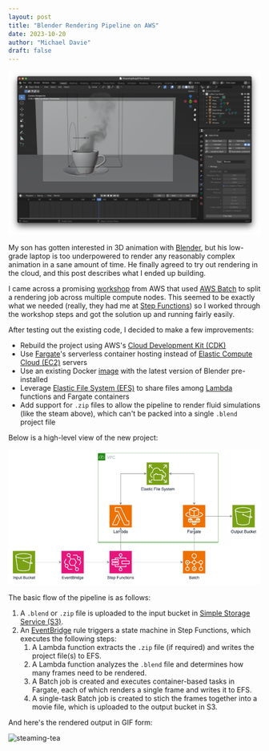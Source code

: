 ```yaml
---
layout: post
title: "Blender Rendering Pipeline on AWS"
date: 2023-10-20
author: "Michael Davie"
draft: false
---
```


![steaming-tea](images/blender.png)

My son has gotten interested in 3D animation with [Blender](https://www.blender.org/), but his low-grade laptop is too underpowered to render any reasonably complex animation in a sane amount of time. He finally agreed to try out rendering in the cloud, and this post describes what I ended up building.

I came across a promising [workshop](https://ec2spotworkshops.com/rendering-with-batch.html) from AWS that used [AWS Batch](https://aws.amazon.com/batch/) to split a rendering job across multiple compute nodes. This seemed to be exactly what we needed (really, they had me at [Step Functions](https://aws.amazon.com/step-functions/)) so I worked through the workshop steps and got the solution up and running fairly easily.

After testing out the existing code, I decided to make a few improvements:

- Rebuild the project using AWS's [Cloud Development Kit (CDK)](https://aws.amazon.com/cdk/)
- Use [Fargate](https://aws.amazon.com/fargate/)'s serverless container hosting instead of [Elastic Compute Cloud (EC2)](https://aws.amazon.com/ec2/) servers
- Use an existing Docker [image](https://docs.linuxserver.io/images/docker-blender) with the latest version of Blender pre-installed
- Leverage [Elastic File System (EFS)](https://aws.amazon.com/efs/) to share files among [Lambda](https://aws.amazon.com/lambda/) functions and Fargate containers
- Add support for `.zip` files to allow the pipeline to render fluid simulations (like the steam above), which can't be packed into a single `.blend` project file

Below is a high-level view of the new project:

![architecture-diagram](images/architecture.png)

The basic flow of the pipeline is as follows:

1. A `.blend` or `.zip` file is uploaded to the input bucket in [Simple Storage Service (S3)](https://aws.amazon.com/s3/).
1. An [EventBridge](https://aws.amazon.com/eventbridge/) rule triggers a state machine in Step Functions, which executes the following steps:
   1. A Lambda function extracts the `.zip` file (if required) and writes the project file(s) to EFS.
   1. A Lambda function analyzes the `.blend` file and determines how many frames need to be rendered.
   1. A Batch job is created and executes container-based tasks in Fargate, each of which renders a single frame and writes it to EFS.
   1. A single-task Batch job is created to stich the frames together into a movie file, which is uploaded to the output bucket in S3.

And here's the rendered output in GIF form:

![steaming-tea](images/steamy-tea.gif)
